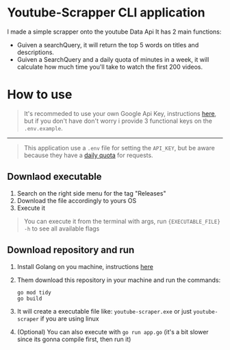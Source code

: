 # Youtube-Scrapper CLI application

I made a simple scrapper onto the youtube Data Api
It has 2 main functions:
 - Guiven a searchQuery, it will return the top 5 words on titles and descriptions.
 - Guiven a SearchQuery and a daily quota of minutes in a week, it will calculate how much time you'll take to watch the first 200 videos.

# How to use 
> It's recommeded to use your own Google Api Key, instructions [here](https://developers.google.com/youtube/registering_an_application), but if you don't have don't worry i provide 3 functional keys on the ```.env.example```. 
-----
> This application use a ```.env``` file for setting the ```API_KEY```, but be aware because they have a [daily quota](https://developers.google.com/analytics/devguides/reporting/mcf/v3/limits-quotas) for requests.

## Downlaod executable

1. Search on the right side menu for the tag "Releases"
2. Download the file accordingly to yours OS
3. Execute it
> You can execute it from the terminal with args, run ``{EXECUTABLE_FILE} -h`` to see all available flags

## Download repository and run
1. Install Golang on you machine, instructions [here](https://go.dev/doc/install)

2. Them download this repository in your machine and run the commands:
    ```
    go mod tidy
    go build

3. It will create a executable file like: ```youtube-scraper.exe``` or just ```youtube-scraper``` if you are using linux 
4. (Optional) You can also execute with ```go run app.go``` (it's a bit slower since its gonna compile first, then run it) 


